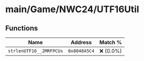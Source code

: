 # main/Game/NWC24/UTF16Util

## Functions

| Name | Address | Match % |
|------|---------|---------|
| `strlenUTF16__2MRFPCUs` | `0x8040A5C4` | :x: (0.0%) |